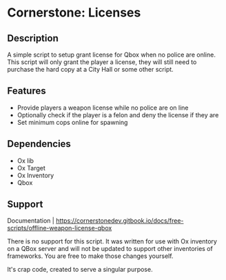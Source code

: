 # Cornerstone: Licenses

## Description
A simple script to setup grant license for Qbox when no police are online. This script will only grant the player a license, they will still need to purchase the hard copy at a City Hall or some other script.

## Features
- Provide players a weapon license while no police are on line
- Optionally check if the player is a felon and deny the license if they are
- Set minimum cops online for spawning

## Dependencies
- Ox lib
- Ox Target
- Ox Inventory
- Qbox

## Support

Documentation | https://cornerstonedev.gitbook.io/docs/free-scripts/offline-weapon-license-qbox

There is no support for this script. It was written for use with Ox inventory on a QBox server and will not be updated to support other inventories of frameworks. You are free to make those changes yourself. 

It's crap code, created to serve a singular purpose.